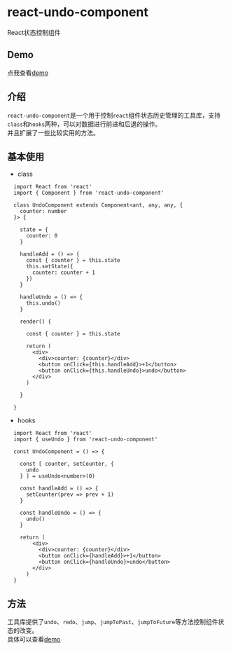 # react-undo-component
React状态控制组件  

## Demo  
点我查看[demo](https://food-billboard.github.io/react-undo-component/)  

## 介绍  
`react-undo-component`是一个用于控制`react`组件状态历史管理的工具库，支持`class`和`hooks`两种，可以对数据进行前进和后退的操作。  
并且扩展了一些比较实用的方法。    
## 基本使用  
- class  
```tsx
  import React from 'react'
  import { Component } from 'react-undo-component' 

  class UndoComponent extends Component<ant, any, any, {
    counter: number
  }> {

    state = {
      counter: 0
    }

    handleAdd = () => {
      const { counter } = this.state 
      this.setState({
        counter: counter + 1
      })
    }

    handleUndo = () => {
      this.undo()
    }

    render() {

      const { counter } = this.state 

      return (
        <div>
          <div>counter: {counter}</div>
          <button onClick={this.handleAdd}>+1</button>
          <button onClick={this.handleUndo}>undo</button>
        </div>
      )

    }

  }

```

- hooks  
```tsx
  import React from 'react'
  import { useUndo } from 'react-undo-component'

  const UndoComponent = () => {

    const [ counter, setCounter, {
      undo
    } ] = useUndo<number>(0)

    const handleAdd = () => {
      setCounter(prev => prev + 1)
    }

    const handleUndo = () => {
      undo()
    }

    return (
        <div>
          <div>counter: {counter}</div>
          <button onClick={handleAdd}>+1</button>
          <button onClick={handleUndo}>undo</button>
        </div>
      )
  }

```

## 方法  
工具库提供了`undo`、`redo`、`jump`、`jumpToPast`、`jumpToFuture`等方法控制组件状态的改变。  
具体可以查看[demo](https://food-billboard.github.io/react-undo-component/)  